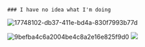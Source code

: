                                                                                         ### I have no idea what I'm doing 
![17748102-db37-411e-bd4a-830f7993b77d](https://github.com/user-attachments/assets/63cb420a-34ce-4929-b22e-c2fa4d3115e7/)

![9befba4c6a2004be4c8a2e16e825f9d0](https://github.com/user-attachments/assets/7c49d5c4-0795-4f1d-bfc8-47c5ffd80b24) ![](https://komarev.com/ghpvc/?username=your-github-aalinus&style=for-the-badge&color=blueviolet&label=gang) 









